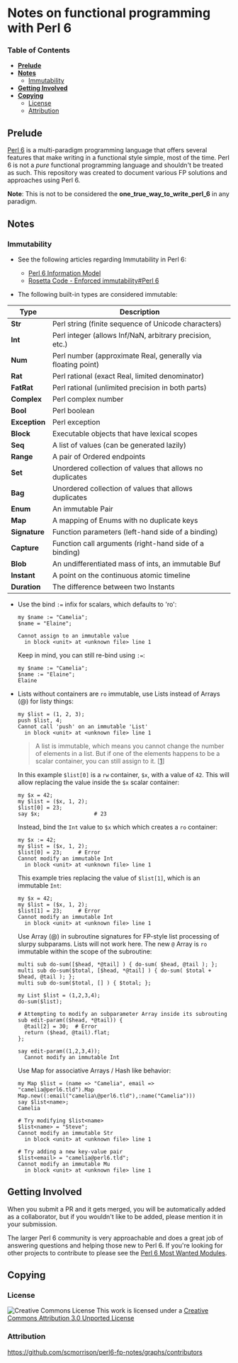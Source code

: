 # Notes on functional programming with Perl 6

### Table of Contents

* __[Prelude](#prelude)__
* __[Notes](#notes)__
    * [Immutability](#immutability)
* __[Getting Involved](#getting-involved)__
* __[Copying](#copying)__
    * [License](#license)
    * [Attribution](#attribution)

## Prelude

[Perl 6] is a multi-paradigm programming language that offers several features that make writing in a functional style simple, most of the time. Perl 6 is not a _*pure*_ functional programming language and shouldn't be treated as such. This repository was created to document various FP solutions and approaches using Perl 6.

**Note**: This is not to be considered the **one_true_way_to_write_perl_6** in any paradigm.

## Notes

### Immutability

* See the following articles regarding Immutability in Perl 6:
  * [Perl 6 Information Model]
  * [Rosetta Code - Enforced immutability#Perl 6]

* The following built-in types are considered immutable: 

| Type          | Description                                                  |
|---------------|--------------------------------------------------------------|
|**Str**        | Perl string (finite sequence of Unicode characters)          |
|**Int**        | Perl integer (allows Inf/NaN, arbitrary precision, etc.)     |
|**Num**        | Perl number (approximate Real, generally via floating point) |
|**Rat**        | Perl rational (exact Real, limited denominator)              |
|**FatRat**     | Perl rational (unlimited precision in both parts)            |
|**Complex**    | Perl complex number                                          |
|**Bool**       | Perl boolean                                                 |
|**Exception**  | Perl exception                                               |
|**Block**      | Executable objects that have lexical scopes                  |
|**Seq**        | A list of values (can be generated lazily)                   |
|**Range**      | A pair of Ordered endpoints                                  |
|**Set**        | Unordered collection of values that allows no duplicates     |
|**Bag**        | Unordered collection of values that allows duplicates        |
|**Enum**       | An immutable Pair                                            |
|**Map**        | A mapping of Enums with no duplicate keys                    |
|**Signature**  | Function parameters (left-hand side of a binding)            |
|**Capture**    | Function call arguments (right-hand side of a binding)       |
|**Blob**       | An undifferentiated mass of ints, an immutable Buf           |
|**Instant**    | A point on the continuous atomic timeline                    |
|**Duration**   | The difference between two Instants                          |

* Use the bind `:=` infix for scalars, which defaults to 'ro':

  ```perl6
  my $name := "Camelia";
  $name = "Elaine";
  
  Cannot assign to an immutable value
    in block <unit> at <unknown file> line 1
  ```
  
  Keep in mind, you can still re-bind using `:=`:

  ```perl6
  my $name := "Camelia";
  $name := "Elaine";
  Elaine
  ```

* Lists without containers are `ro` immutable, use Lists instead of Arrays (@) for listy things:

  ```perl6
  my $list = (1, 2, 3);
  push $list, 4;
  Cannot call 'push' on an immutable 'List'
    in block <unit> at <unknown file> line 1
  ```

  > A list is immutable, which means you cannot change the number of elements in a list. But if one of the elements happens to be a scalar container, you can still assign to it. [[1]]

  In this example `$list[0]` is a `rw` container, `$x`, with a value of `42`. This will allow replacing the value inside the `$x` scalar container:

  ```perl6
  my $x = 42;
  my $list = ($x, 1, 2);
  $list[0] = 23;
  say $x;                 # 23
  ```

  Instead, bind the `Int` value to `$x` which which creates a `ro` container:

  ```perl6
  my $x := 42;
  my $list = ($x, 1, 2);
  $list[0] = 23;     # Error
  Cannot modify an immutable Int
    in block <unit> at <unknown file> line 1
  ```

  This example tries replacing the value of `$list[1]`, which is an immutable `Int`:

  ```perl6
  my $x = 42;
  my $list = ($x, 1, 2);
  $list[1] = 23;     # Error
  Cannot modify an immutable Int
    in block <unit> at <unknown file> line 1
  ```

  Use Array (@) in subroutine signatures for FP-style list processing of slurpy subparams. Lists will not work here. The new `@` Array is `ro` immutable within the scope of the subroutine:

  ```perl6
  multi sub do-sum([$head, *@tail] ) { do-sum( $head, @tail ); };
  multi sub do-sum($total, [$head, *@tail] ) { do-sum( $total + $head, @tail ); };
  multi sub do-sum($total, [] ) { $total; };

  my List $list = (1,2,3,4);
  do-sum($list);

  # Attempting to modify an subparameter Array inside its subrouting
  sub edit-param(($head, *@tail)) {
    @tail[2] = 30;  # Error
    return ($head, @tail).flat;
  };

  say edit-param((1,2,3,4));
    Cannot modify an immutable Int
  ```

  Use Map for associative Arrays / Hash like behavior:

  ```perl6
  my Map $list = (name => "Camelia", email => "camelia@perl6.tld").Map
  Map.new((:email("camelia\@perl6.tld"),:name("Camelia")))
  say $list<name>;
  Camelia

  # Try modifying $list<name>
  $list<name> = "Steve";
  Cannot modify an immutable Str
    in block <unit> at <unknown file> line 1

  # Try adding a new key-value pair
  $list<email> = "camelia@perl6.tld";
  Cannot modify an immutable Mu
    in block <unit> at <unknown file> line 1
  ```

## Getting Involved

When you submit a PR and it gets merged, you will be automatically added as a collaborator, but if you wouldn't like to be added, please mention it in your submission.

The larger Perl 6 community is very approachable and does a great job of answering questions and helping those new to Perl 6. If you're looking for other projects to contribute to please see the [Perl 6 Most Wanted Modules][Perl 6 Most Wanted].

## Copying

### License

![Creative Commons License](http://i.creativecommons.org/l/by/3.0/88x31.png)
This work is licensed under a
[Creative Commons Attribution 3.0 Unported License][license]

### Attribution

https://github.com/scmorrison/perl6-fp-notes/graphs/contributors

<!-- Links -->
[FP Notes on Perl 6 (this repo)]: https://github.com/scmorrison/perl6-fp-notes
[Perl 6]: http://perl6.org
[Perl 6 Most Wanted]: https://github.com/perl6/perl6-most-wanted
[Perl 6 Information Model]: http://www.dlugosz.com/Perl6/web/info-model-1.html
[Rosetta Code - Enforced immutability#Perl 6]: https://rosettacode.org/wiki/Enforced_immutability#Perl_6
[1]: https://docs.perl6.org/language/containers.html#Scalar_containers_and_listy_things
[license]: http://creativecommons.org/licenses/by/3.0/deed.en_US
[Elixir Style Guide]: https://github.com/levionessa/elixir_style_guide

